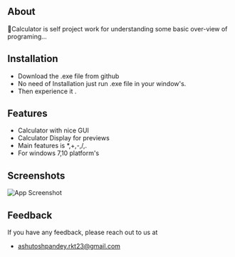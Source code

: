 About
------
🔗Calculator is self project work for understanding some basic over-view of programing...
## Installation

- Download the .exe file from github
- No need of Installation just run  .exe file in your window's.
- Then experience it .
## Features

- Calculator with nice GUI
- Calculator Display for previews
- Main features is *,+,-,/,.
- For windows 7,10 platform's


## Screenshots

![App Screenshot](https://mega.nz/file/FkUXnYQb#d1B1kozJkSpzhofIrWALakOnV15R7qoqwJukNQ-GzgA)


## Feedback

If you have any feedback, please reach out to us at 
- ashutoshpandey.rkt23@gmail.com

